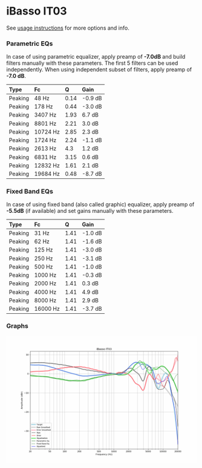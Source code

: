 # iBasso IT03
See [usage instructions](https://github.com/jaakkopasanen/AutoEq#usage) for more options and info.

### Parametric EQs
In case of using parametric equalizer, apply preamp of **-7.0dB** and build filters manually
with these parameters. The first 5 filters can be used independently.
When using independent subset of filters, apply preamp of **-7.0 dB**.

| Type    | Fc       |    Q | Gain    |
|:--------|:---------|:-----|:--------|
| Peaking | 48 Hz    | 0.14 | -0.9 dB |
| Peaking | 178 Hz   | 0.44 | -3.0 dB |
| Peaking | 3407 Hz  | 1.93 | 6.7 dB  |
| Peaking | 8801 Hz  | 2.21 | 3.0 dB  |
| Peaking | 10724 Hz | 2.85 | 2.3 dB  |
| Peaking | 1724 Hz  | 2.24 | -1.1 dB |
| Peaking | 2613 Hz  | 4.3  | 1.2 dB  |
| Peaking | 6831 Hz  | 3.15 | 0.6 dB  |
| Peaking | 12832 Hz | 1.61 | 2.1 dB  |
| Peaking | 19684 Hz | 0.48 | -8.7 dB |

### Fixed Band EQs
In case of using fixed band (also called graphic) equalizer, apply preamp of **-5.5dB**
(if available) and set gains manually with these parameters.

| Type    | Fc       |    Q | Gain    |
|:--------|:---------|:-----|:--------|
| Peaking | 31 Hz    | 1.41 | -1.0 dB |
| Peaking | 62 Hz    | 1.41 | -1.6 dB |
| Peaking | 125 Hz   | 1.41 | -3.0 dB |
| Peaking | 250 Hz   | 1.41 | -3.1 dB |
| Peaking | 500 Hz   | 1.41 | -1.0 dB |
| Peaking | 1000 Hz  | 1.41 | -0.3 dB |
| Peaking | 2000 Hz  | 1.41 | 0.3 dB  |
| Peaking | 4000 Hz  | 1.41 | 4.9 dB  |
| Peaking | 8000 Hz  | 1.41 | 2.9 dB  |
| Peaking | 16000 Hz | 1.41 | -3.7 dB |

### Graphs
![](./iBasso%20IT03.png)
